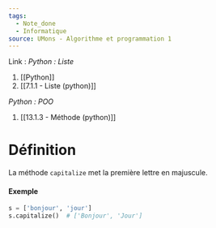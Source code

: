 ```yaml
---
tags:
  - Note_done
  - Informatique
source: UMons - Algorithme et programmation 1
---
```


Link : 
_Python : Liste_
1. [[Python]]
2. [[7.1.1 - Liste (python)]]

_Python : POO_
1. [[13.1.3 - Méthode (python)]]

# Définition
La méthode `capitalize` met la première lettre en majuscule.

#### Exemple 
```python
s = ['bonjour', 'jour']
s.capitalize()  # ['Bonjour', 'Jour']
```